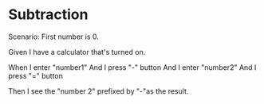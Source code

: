 # Subtraction

Scenario: First number is 0.

Given I have a calculator that's turned on.

When I enter "number1"
And I press "-" button
And I enter "number2"
And I press "=" button 

Then I see the "number 2" prefixed by "-"as the result.
